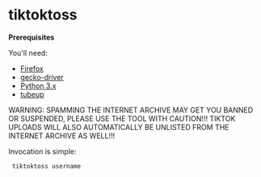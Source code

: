 # tiktoktoss

**Prerequisites**

You'll need:

 * [Firefox](https://www.mozilla.org/en-US/firefox/new/)
 * [gecko-driver](https://github.com/mozilla/geckodriver/releases)
 * [Python 3.x](https://www.python.org/)
 * [tubeup](https://github.com/bibanon/tubeup)
 
 WARNING: SPAMMING THE INTERNET ARCHIVE MAY GET YOU BANNED OR SUSPENDED, PLEASE USE THE TOOL WITH CAUTION!!! TIKTOK UPLOADS WILL ALSO AUTOMATICALLY BE UNLISTED FROM THE INTERNET ARCHIVE AS WELL!!!
 
 Invocation is simple:
 
     tiktoktoss username
 

